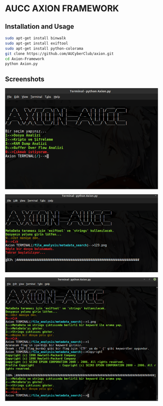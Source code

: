 AUCC AXION FRAMEWORK
====================

## Installation and Usage

```bash
sudo apt-get install binwalk
sudo apt-get install exiftool
sudo apt-get install python-colorama
git clone https://github.com/AUCyberClub/axion.git
cd Axion-Framework
python Axion.py
```
## Screenshots

![screenshot](screenshots/1.png)

![screenshot](screenshots/2.png)

![screenshot](screenshots/3.png)

